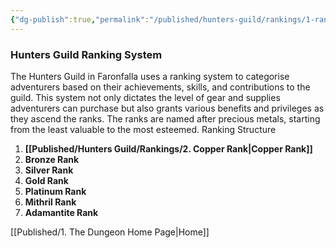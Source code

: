 ```yaml
---
{"dg-publish":true,"permalink":"/published/hunters-guild/rankings/1-rankings-overview/"}
---
```


### Hunters Guild Ranking System

The Hunters Guild in Faronfalla uses a ranking system to categorise adventurers based on their achievements, skills, and contributions to the guild. This system not only dictates the level of gear and supplies adventurers can purchase but also grants various benefits and privileges as they ascend the ranks. The ranks are named after precious metals, starting from the least valuable to the most esteemed.
Ranking Structure

1. **[[Published/Hunters Guild/Rankings/2. Copper Rank\|Copper Rank]]**
2. **Bronze Rank**
3. **Silver Rank**
4. **Gold Rank**
5. **Platinum Rank**
6. **Mithril Rank**
7. **Adamantite Rank**

[[Published/1. The Dungeon Home Page\|Home]]